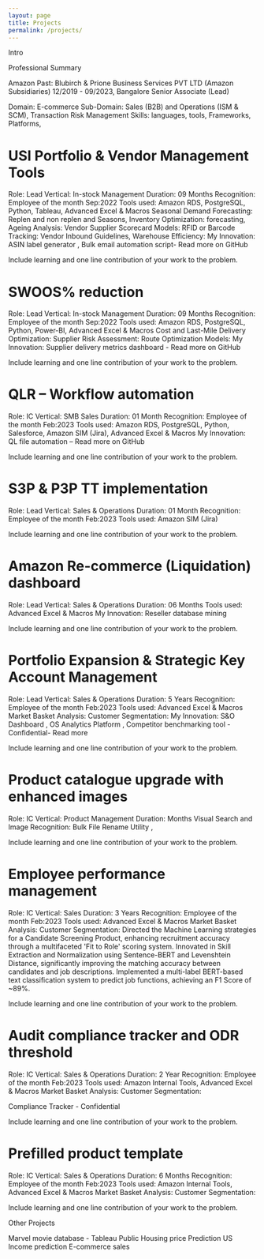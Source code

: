 ```yaml
---
layout: page
title: Projects
permalink: /projects/
---
```


Intro

Professional Summary

Amazon
Past: Blubirch & Prione Business Services PVT LTD (Amazon Subsidiaries)
12/2019 - 09/2023, Bangalore
Senior Associate (Lead)

Domain: E-commerce
Sub-Domain: Sales (B2B) and Operations (ISM & SCM), Transaction Risk Management
Skills: languages, tools, Frameworks, Platforms, 

 # USI Portfolio & Vendor Management Tools
Role: Lead Vertical: In-stock Management Duration: 09 Months
Recognition: Employee of the month Sep:2022
Tools used: Amazon RDS, PostgreSQL, Python, Tableau, Advanced Excel & Macros
Seasonal Demand Forecasting: Replen and non replen and Seasons, Inventory Optimization: forecasting, Ageing Analysis:  Vendor Supplier Scorecard Models: RFID or Barcode Tracking: Vendor Inbound Guidelines, Warehouse Efficiency:
My Innovation: ASIN label generator , Bulk email automation script- Read more on GitHub

Include learning and one line contribution of your work to the problem.

# SWOOS% reduction
Role: Lead Vertical: In-stock Management Duration: 09 Months
Recognition: Employee of the month Sep:2022
Tools used: Amazon RDS, PostgreSQL, Python, Power-BI, Advanced Excel & Macros
Cost and Last-Mile Delivery Optimization: Supplier Risk Assessment:  Route Optimization Models:
My Innovation:  Supplier delivery metrics dashboard - Read more on GitHub

Include learning and one line contribution of your work to the problem.

# QLR – Workflow automation
Role: IC Vertical: SMB Sales Duration: 01 Month
Recognition: Employee of the month Feb:2023
Tools used: Amazon RDS, PostgreSQL, Python, Salesforce, Amazon SIM (Jira), Advanced Excel & Macros
My Innovation: QL file automation – Read more on GitHub

Include learning and one line contribution of your work to the problem.

# S3P & P3P TT implementation
Role: Lead Vertical: Sales & Operations Duration: 01 Month
Recognition: Employee of the month Feb:2023
Tools used: Amazon SIM (Jira)

Include learning and one line contribution of your work to the problem.

# Amazon Re-commerce (Liquidation) dashboard
Role: Lead Vertical: Sales & Operations Duration: 06 Months
Tools used: Advanced Excel & Macros
My Innovation: Reseller database mining

Include learning and one line contribution of your work to the problem.

# Portfolio Expansion & Strategic Key Account Management
Role: Lead Vertical: Sales & Operations Duration: 5 Years
Recognition: Employee of the month Feb:2023
Tools used: Advanced Excel & Macros
Market Basket Analysis: Customer Segmentation:
My Innovation: S&O Dashboard , OS Analytics Platform , Competitor benchmarking tool - Confidential- Read more

Include learning and one line contribution of your work to the problem.

# Product catalogue upgrade with enhanced images 
Role: IC Vertical: Product Management Duration: Months
Visual Search and Image Recognition:
Bulk File Rename Utility ,

Include learning and one line contribution of your work to the problem.

# Employee performance management
Role: IC Vertical: Sales Duration: 3 Years
Recognition: Employee of the month Feb:2023
Tools used:  Advanced Excel & Macros
Market Basket Analysis: Customer Segmentation:
Directed the Machine Learning strategies for a Candidate Screening Product, enhancing recruitment accuracy through a multifaceted 'Fit to Role' scoring system.
Innovated in Skill Extraction and Normalization using Sentence-BERT and Levenshtein Distance, significantly improving the matching accuracy between candidates and job descriptions.
Implemented a multi-label BERT-based text classification system to predict job functions, achieving an F1 Score of ~89%.

Include learning and one line contribution of your work to the problem.

# Audit compliance tracker and ODR threshold
Role: IC Vertical: Sales & Operations Duration: 2 Year
Recognition: Employee of the month Feb:2023
Tools used: Amazon Internal Tools, Advanced Excel & Macros
Market Basket Analysis: Customer Segmentation:

Compliance Tracker - Confidential

Include learning and one line contribution of your work to the problem.

# Prefilled product template
Role: IC Vertical: Sales & Operations Duration: 6 Months
Recognition: Employee of the month Feb:2023
Tools used: Amazon Internal Tools, Advanced Excel & Macros
Market Basket Analysis: Customer Segmentation:

Include learning and one line contribution of your work to the problem.

Other Projects

Marvel movie database - Tableau Public 
Housing price Prediction
US Income prediction
E-commerce sales 
